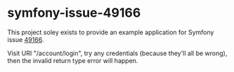 # symfony-issue-49166

This project soley exists to provide an example application for Symfony issue [49166](https://github.com/symfony/symfony/issues/49166).

Visit URI "/account/login", try any credentials (because they'll all be wrong), then the invalid return type error will happen.
